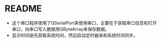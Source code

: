 # README
* 这个串口程序使用了QSerialPort来使用串口，主要在于获取串口信息和打开串口，向串口写入数据用QByteArray来保存数据。
* 显示时间是先获取系统时间，然后启动定时器来和系统时间同步。
